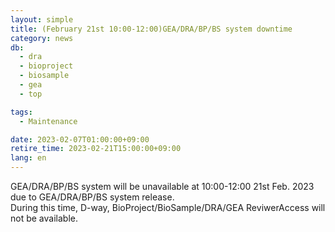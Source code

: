 ```yaml
---
layout: simple
title: (February 21st 10:00-12:00)GEA/DRA/BP/BS system downtime 
category: news
db:
  - dra
  - bioproject
  - biosample
  - gea
  - top

tags:
  - Maintenance

date: 2023-02-07T01:00:00+09:00
retire_time: 2023-02-21T15:00:00+09:00
lang: en
---
```


GEA/DRA/BP/BS system will be unavailable at 10:00-12:00 21st Feb. 2023 due to GEA/DRA/BP/BS system release.  
During this time, D-way, BioProject/BioSample/DRA/GEA ReviwerAccess will not be available.  